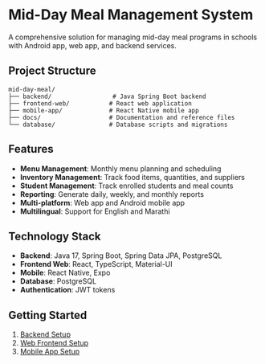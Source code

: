 # Mid-Day Meal Management System

A comprehensive solution for managing mid-day meal programs in schools with Android app, web app, and backend services.

## Project Structure

```
mid-day-meal/
├── backend/                 # Java Spring Boot backend
├── frontend-web/           # React web application  
├── mobile-app/             # React Native mobile app
├── docs/                   # Documentation and reference files
└── database/               # Database scripts and migrations
```

## Features

- **Menu Management**: Monthly menu planning and scheduling
- **Inventory Management**: Track food items, quantities, and suppliers
- **Student Management**: Track enrolled students and meal counts
- **Reporting**: Generate daily, weekly, and monthly reports
- **Multi-platform**: Web app and Android mobile app
- **Multilingual**: Support for English and Marathi

## Technology Stack

- **Backend**: Java 17, Spring Boot, Spring Data JPA, PostgreSQL
- **Frontend Web**: React, TypeScript, Material-UI
- **Mobile**: React Native, Expo
- **Database**: PostgreSQL
- **Authentication**: JWT tokens

## Getting Started

1. [Backend Setup](./backend/README.md)
2. [Web Frontend Setup](./frontend-web/README.md)
3. [Mobile App Setup](./mobile-app/README.md)